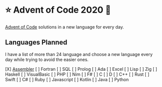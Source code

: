 # ⭐ Advent of Code 2020 🎄

[Advent of Code](https://adventofcode.com) solutions in a new language for every day.

## Languages Planned

I have a list of more than 24 language and choose a new language every day while trying to avoid the easier ones.

[X] [Assembler](day01/README.md)
[ ] Fortran
[ ] SQL
[ ] Prolog
[ ] Ada
[ ] Excel
[ ] Lisp
[ ] Zig
[ ] Haskell
[ ] VisualBasic
[ ] PHP
[ ] Nim
[ ] F#
[ ] C
[ ] D
[ ] C++
[ ] Rust
[ ] Swift
[ ] C#
[ ] Ruby
[ ] Javascript
[ ] Kotlin
[ ] Java
[ ] Python
